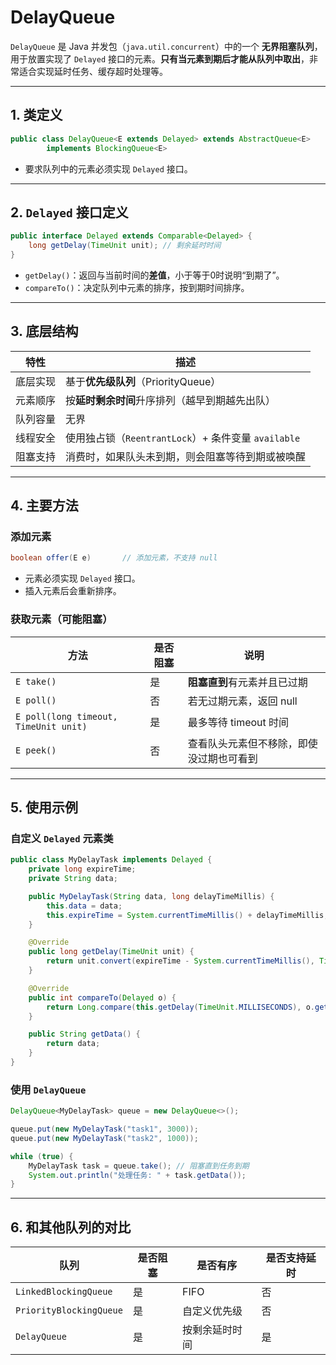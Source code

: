 # DelayQueue

`DelayQueue` 是 Java 并发包（`java.util.concurrent`）中的一个 **无界阻塞队列**，用于放置实现了 `Delayed` 接口的元素。**只有当元素到期后才能从队列中取出**，非常适合实现延时任务、缓存超时处理等。

---

## 1. 类定义

```java
public class DelayQueue<E extends Delayed> extends AbstractQueue<E>
        implements BlockingQueue<E>
```

* 要求队列中的元素必须实现 `Delayed` 接口。

---

## 2. `Delayed` 接口定义

```java
public interface Delayed extends Comparable<Delayed> {
    long getDelay(TimeUnit unit); // 剩余延时时间
}
```

* `getDelay()`：返回与当前时间的**差值**，小于等于0时说明“到期了”。
* `compareTo()`：决定队列中元素的排序，按到期时间排序。

---

## 3. 底层结构

| 特性   | 描述                                       |
| ---- | ---------------------------------------- |
| 底层实现 | 基于**优先级队列**（PriorityQueue）               |
| 元素顺序 | 按**延时剩余时间**升序排列（越早到期越先出队）                |
| 队列容量 | 无界                                       |
| 线程安全 | 使用独占锁（`ReentrantLock`）+ 条件变量 `available` |
| 阻塞支持 | 消费时，如果队头未到期，则会阻塞等待到期或被唤醒                 |

---

## 4. 主要方法

### 添加元素

```java
boolean offer(E e)       // 添加元素，不支持 null
```

* 元素必须实现 `Delayed` 接口。
* 插入元素后会重新排序。

### 获取元素（可能阻塞）

| 方法                                    | 是否阻塞 | 说明                   |
| ------------------------------------- | - | -------------------- |
| `E take()`                            | 是 | **阻塞直到**有元素并且已过期     |
| `E poll()`                            | 否 | 若无过期元素，返回 null       |
| `E poll(long timeout, TimeUnit unit)` | 是 | 最多等待 timeout 时间      |
| `E peek()`                            | 否 | 查看队头元素但不移除，即使没过期也可看到 |

---

## 5. 使用示例

### 自定义 `Delayed` 元素类

```java
public class MyDelayTask implements Delayed {
    private long expireTime;
    private String data;

    public MyDelayTask(String data, long delayTimeMillis) {
        this.data = data;
        this.expireTime = System.currentTimeMillis() + delayTimeMillis;
    }

    @Override
    public long getDelay(TimeUnit unit) {
        return unit.convert(expireTime - System.currentTimeMillis(), TimeUnit.MILLISECONDS);
    }

    @Override
    public int compareTo(Delayed o) {
        return Long.compare(this.getDelay(TimeUnit.MILLISECONDS), o.getDelay(TimeUnit.MILLISECONDS));
    }

    public String getData() {
        return data;
    }
}
```

### 使用 `DelayQueue`

```java
DelayQueue<MyDelayTask> queue = new DelayQueue<>();

queue.put(new MyDelayTask("task1", 3000));
queue.put(new MyDelayTask("task2", 1000));

while (true) {
    MyDelayTask task = queue.take(); // 阻塞直到任务到期
    System.out.println("处理任务: " + task.getData());
}
```

---



## 6. 和其他队列的对比

| 队列                      | 是否阻塞 | 是否有序    | 是否支持延时 |
| ----------------------- | ---- | ------- | ---- |
| `LinkedBlockingQueue`   | 是    | FIFO    | 否    |
| `PriorityBlockingQueue` | 是    | 自定义优先级  | 否    |
| `DelayQueue`            | 是    | 按剩余延时时间 | 是    |


